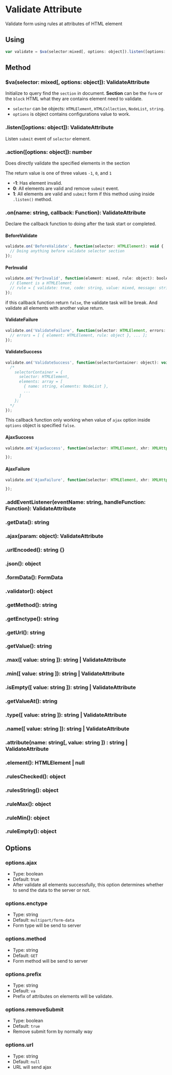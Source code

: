 # Validate Attribute

Validate form using rules at attributes of HTML element

## Using

```js
var validate = $va(selector:mixed[, options: object]).listen([options: object]);
```

## Method

### $va(selector: mixed[, options: object]): ValidateAttribute

Initialize to query find the `section` in document. **Section** can be the `form` or the `block` HTML what they are contains element need to validate.

- `selector` can be objects: `HTMLElement`, `HTMLCollection`, `NodeList`, `string`.
- `options` is object contains configurations value to work.

### .listen([options: object]): ValidateAttribute

Listen `submit` event of `selector` element.

### .action([options: object]): number

Does directly validate the specified elements in the section

The return value is one of three values `-1`, `0`, and `1`

- **-1**: Has element invalid.
- **0**: All elements are valid and remove `submit` event.
- **1**: All elements are valid and `submit` form if this method using inside `.listen()` method.

### .on(name: string, callback: Function): ValidateAttribute

Declare the callback function to doing after the task start or completed.

#### BeforeValidate

```js
validate.on('BeforeValidate', function(selector: HTMLElement): void {
  // Doing anything before validate selector section
});
```

#### PerInvalid

```js
validate.on('PerInvalid', function(element: mixed, rule: object): boolean {
  // Element is a HTMLElement
  // rule = { validate: true, code: string, value: mixed, message: string|null, valid: false };
});
```

if this callback function return `false`, the validate task will be break. And validate all elements with another value return.

#### ValidateFailure

```js
validate.on('ValidateFailure', function(selector: HTMLElement, errors: array): void {
  // errors = [ { element: HTMLElement, rule: object }, ... ];
});
```

#### ValidateSuccess

```js
validate.on('ValidateSuccess', function(selectorContainer: object): void {
  /* 
    selectorContainer = { 
      selector: HTMLElement, 
      elements: array = [
        { name: string, elements: NodeList },
        ...
      ] 
    };
  */
});
```

This callback function only working when value of `ajax` option inside `options` object is specified `false`.

#### AjaxSuccess

```js
validate.on('AjaxSuccess', function(selector: HTMLElement, xhr: XMLHttpRequest, response: mixed): void {

});
```

#### AjaxFailure

```js
validate.on('AjaxFailure', function(selector: HTMLElement, xhr: XMLHttpRequest, error: mixed): void {

});
```

### .addEventListener(eventName: string, handleFunction: Function): ValidateAttribute

### .getData(): string

### .ajax(param: object): ValidateAttribute

### .urlEncoded(): string {}

### .json(): object

### .formData(): FormData

### .validator(): object

### .getMethod(): string

### .getEnctype(): string

### .getUrl(): string

### .getValue(): string

### .max([ value: string ]): string | ValidateAttribute

### .min([ value: string ]): string | ValidateAttribute

### .isEmpty([ value: string ]): string | ValidateAttribute

### .getValueAt(): string

### .type([ value: string ]): string | ValidateAttribute

### .name([ value: string ]): string | ValidateAttribute

### .attribute(name: string[, value: string ]) : string | ValidateAttribute

### .element(): HTMLElement | null

### .rulesChecked(): object

### .rulesString(): object

### .ruleMax(): object

### .ruleMin(): object

### .ruleEmpty(): object

## Options

### options.ajax

- Type: boolean
- Default: true
- After validate all elements successfully, this option determines whether to send the data to the server or not.

### options.enctype

- Type: string
- Default: `multipart/form-data`
- Form type will be send to server

### options.method

- Type: string
- Default: `GET`
- Form method will be send to server

### options.prefix

- Type: string
- Default: `va`
- Prefix of attributes on elements will be validate.

### options.removeSubmit

- Type: boolean
- Default: `true`
- Remove submit form by normally way

### options.url

- Type: string
- Default: `null`
- URL will send ajax
